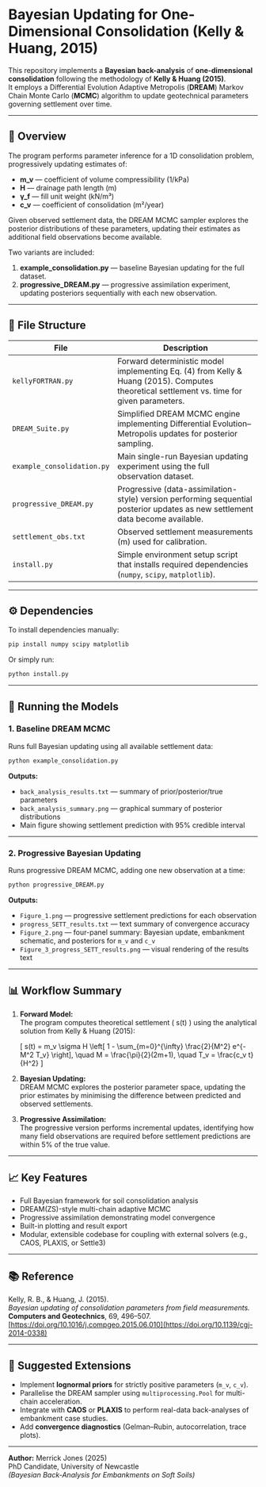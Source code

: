 # Bayesian Updating for One-Dimensional Consolidation (Kelly & Huang, 2015)

This repository implements a **Bayesian back-analysis** of **one-dimensional consolidation** following the methodology of **Kelly & Huang (2015)**.  
It employs a Differential Evolution Adaptive Metropolis (**DREAM**) Markov Chain Monte Carlo (**MCMC**) algorithm to update geotechnical parameters governing settlement over time.

---

## 🧩 Overview

The program performs parameter inference for a 1D consolidation problem, progressively updating estimates of:
- **m_v** — coefficient of volume compressibility (1/kPa)  
- **H** — drainage path length (m)  
- **γ_f** — fill unit weight (kN/m³)  
- **c_v** — coefficient of consolidation (m²/year)

Given observed settlement data, the DREAM MCMC sampler explores the posterior distributions of these parameters, updating their estimates as additional field observations become available.

Two variants are included:
1. **example_consolidation.py** — baseline Bayesian updating for the full dataset.  
2. **progressive_DREAM.py** — progressive assimilation experiment, updating posteriors sequentially with each new observation.

---

## 📁 File Structure

| File | Description |
|------|--------------|
| `kellyFORTRAN.py` | Forward deterministic model implementing Eq. (4) from Kelly & Huang (2015). Computes theoretical settlement vs. time for given parameters. |
| `DREAM_Suite.py` | Simplified DREAM MCMC engine implementing Differential Evolution–Metropolis updates for posterior sampling. |
| `example_consolidation.py` | Main single-run Bayesian updating experiment using the full observation dataset. |
| `progressive_DREAM.py` | Progressive (data-assimilation-style) version performing sequential posterior updates as new settlement data become available. |
| `settlement_obs.txt` | Observed settlement measurements (m) used for calibration. |
| `install.py` | Simple environment setup script that installs required dependencies (`numpy`, `scipy`, `matplotlib`). |

---

## ⚙️ Dependencies

To install dependencies manually:

```bash
pip install numpy scipy matplotlib
```

Or simply run:

```bash
python install.py
```

---

## 🚀 Running the Models

### 1. Baseline DREAM MCMC
Runs full Bayesian updating using all available settlement data:

```bash
python example_consolidation.py
```

**Outputs:**
- `back_analysis_results.txt` — summary of prior/posterior/true parameters  
- `back_analysis_summary.png` — graphical summary of posterior distributions  
- Main figure showing settlement prediction with 95% credible interval

---

### 2. Progressive Bayesian Updating
Runs progressive DREAM MCMC, adding one new observation at a time:

```bash
python progressive_DREAM.py
```

**Outputs:**
- `Figure_1.png` — progressive settlement predictions for each observation  
- `progress_SETT_results.txt` — text summary of convergence accuracy  
- `Figure_2.png` — four-panel summary: Bayesian update, embankment schematic, and posteriors for `m_v` and `c_v`  
- `Figure_3_progress_SETT_results.png` — visual rendering of the results text

---

## 📊 Workflow Summary

1. **Forward Model:**  
   The program computes theoretical settlement \( s(t) \) using the analytical solution from Kelly & Huang (2015):

   \[
   s(t) = m_v \sigma H \left[ 1 - \sum_{m=0}^{\infty} \frac{2}{M^2} e^{-M^2 T_v} \right], \quad M = \frac{\pi}{2}(2m+1), \quad T_v = \frac{c_v t}{H^2}
   \]

2. **Bayesian Updating:**  
   DREAM MCMC explores the posterior parameter space, updating the prior estimates by minimising the difference between predicted and observed settlements.

3. **Progressive Assimilation:**  
   The progressive version performs incremental updates, identifying how many field observations are required before settlement predictions are within 5% of the true value.

---

## 📈 Key Features

- Full Bayesian framework for soil consolidation analysis  
- DREAM(ZS)-style multi-chain adaptive MCMC  
- Progressive assimilation demonstrating model convergence  
- Built-in plotting and result export  
- Modular, extensible codebase for coupling with external solvers (e.g., CAOS, PLAXIS, or Settle3)

---

## 📚 Reference

Kelly, R. B., & Huang, J. (2015).  
*Bayesian updating of consolidation parameters from field measurements.*  
**Computers and Geotechnics**, 69, 496–507.  
[https://doi.org/10.1016/j.compgeo.2015.06.010](https://doi.org/10.1139/cgj-2014-0338)

---

## 🧠 Suggested Extensions

- Implement **lognormal priors** for strictly positive parameters (`m_v`, `c_v`).  
- Parallelise the DREAM sampler using `multiprocessing.Pool` for multi-chain acceleration.  
- Integrate with **CAOS** or **PLAXIS** to perform real-data back-analyses of embankment case studies.  
- Add **convergence diagnostics** (Gelman–Rubin, autocorrelation, trace plots).

---

**Author:** Merrick Jones (2025)  
PhD Candidate, University of Newcastle  
*(Bayesian Back-Analysis for Embankments on Soft Soils)*
